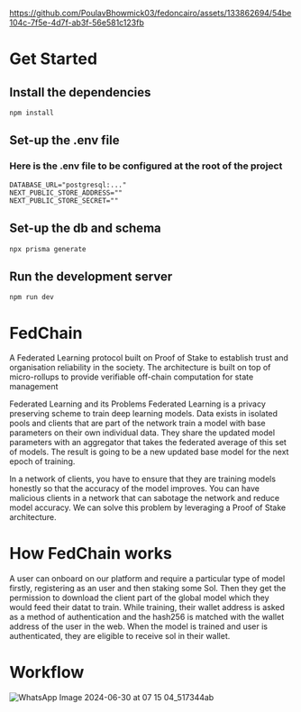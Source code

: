 


https://github.com/PoulavBhowmick03/fedoncairo/assets/133862694/54be104c-7f5e-4d7f-ab3f-56e581c123fb



# Get Started

## Install the dependencies
```
npm install
```

## Set-up the .env file
### Here is the .env file to be configured at the root of the project
```
DATABASE_URL="postgresql:..."
NEXT_PUBLIC_STORE_ADDRESS=""
NEXT_PUBLIC_STORE_SECRET=""
```

## Set-up the db and schema
``` 
npx prisma generate
```

## Run the development server
```
npm run dev
```

# FedChain
A Federated Learning protocol built on Proof of Stake to establish trust and organisation reliability in the society. The architecture is built on top of micro-rollups to provide verifiable off-chain computation for state management

Federated Learning and its Problems
Federated Learning is a privacy preserving scheme to train deep learning models. Data exists in isolated pools and clients that are part of the network train a model with base parameters on their own individual data. They share the updated model parameters with an aggregator that takes the federated average of this set of models. The result is going to be a new updated base model for the next epoch of training.

In a network of clients, you have to ensure that they are training models honestly so that the accuracy of the model improves. You can have malicious clients in a network that can sabotage the network and reduce model accuracy. We can solve this problem by leveraging a Proof of Stake architecture.

# How FedChain works

A user can onboard on our platform and require a particular type of model firstly, registering as an user and then staking some Sol. Then they get the permission to download the client part of the global model which they would feed their datat to train. While training, their wallet address is asked as a method of authentication and the hash256 is matched with the wallet address of the user in the web. When the model is trained and user is authenticated, they are eligible to receive sol in their wallet.

# Workflow
![WhatsApp Image 2024-06-30 at 07 15 04_517344ab](https://github.com/Fed-Chain/web/assets/133862694/1d6eb575-a3b7-4e3c-90f5-726c4b20c849)
